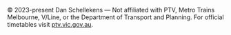 © 2023-present Dan Schellekens — Not affiliated with PTV, Metro Trains Melbourne, V/Line, or the Department of Transport and Planning. For official timetables visit [ptv.vic.gov.au](https://www.ptv.vic.gov.au).
